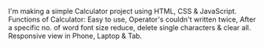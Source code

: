 I'm making a simple Calculator project using HTML, CSS & JavaScript.
Functions of Calculator: Easy to use, Operator's couldn't written twice, After a specific no. of word font size reduce,
delete single characters & clear all.
Responsive view in Phone, Laptop & Tab.

